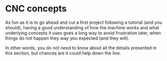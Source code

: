 # CNC concepts

As fun as it is to go ahead and cut a first project following a tutorial \(and you should\), having a good understanding of how the machine works and what underlying concepts it uses goes a long way to avoid frustration later, when things do not happen they way you expected \(and they will\).

In other words, you do not _need_ to know about all the details presented in this section, but chances are it could help down the line.



